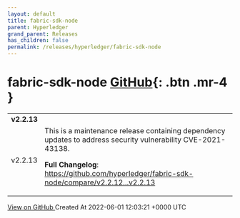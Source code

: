 ```yaml
---
layout: default
title: fabric-sdk-node
parent: Hyperledger
grand_parent: Releases
has_children: false
permalink: /releases/hyperledger/fabric-sdk-node
---
```


# fabric-sdk-node <span class="fs-3 right-align">[GitHub](https://github.com/hyperledger/fabric-sdk-node){: .btn .mr-4 }</span>


<div>
    <table>
        <tr>
            <td colspan="2">
                <b>
                    v2.2.13
                </b>
            </td>
        </tr>
        <tr>
            <td>
                <span class="chip">
                    v2.2.13
                </span>
            </td>
            <td>
                This is a maintenance release containing dependency updates to address security vulnerability CVE-2021-43138.

**Full Changelog**: https://github.com/hyperledger/fabric-sdk-node/compare/v2.2.12...v2.2.13
            </td>
        </tr>
    </table>
    <a href="https://github.com/hyperledger/fabric-sdk-node/releases/tag/v2.2.13" class=".btn">
        View on GitHub
    </a>
    <span class="right-align">
        Created At 2022-06-01 12:03:21 +0000 UTC
    </span>
</div>

